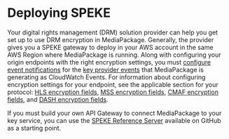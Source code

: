 # Deploying SPEKE<a name="encryption-deploying-speke"></a>

Your digital rights management \(DRM\) solution provider can help you get set up to use DRM encryption in MediaPackage\. Generally, the provider gives you a SPEKE gateway to deploy in your AWS account in the same AWS Region where MediaPackage is running\. Along with configuring your origin endpoints with the right encryption settings, you must [configure event notifications](https://docs.aws.amazon.com/mediapackage/latest/ug/cloudwatch-events-notification.html) for the [key provider events](https://docs.aws.amazon.com/mediapackage/latest/ug/cloudwatch-events-example.html#key-provider-state-events) that MediaPackage is generating as CloudWatch Events\. For information about configuring encryption settings for your endpoint, see the applicable section for your protocol: [HLS encryption fields](https://docs.aws.amazon.com/mediapackage/latest/ug/endpoints-hls-encryption.html), [MSS encryption fields](https://docs.aws.amazon.com/mediapackage/latest/ug/endpoints-smooth-encryption.html), [CMAF encryption fields](https://docs.aws.amazon.com/mediapackage/latest/ug/endpoints-cmaf-encryption.html), and [DASH encryption fields](https://docs.aws.amazon.com/mediapackage/latest/ug/endpoints-dash-encryption.html)\.

If you must build your own API Gateway to connect MediaPackage to your key service, you can use the [SPEKE Reference Server](https://github.com/awslabs/speke-reference-server) available on GitHub as a starting point\.